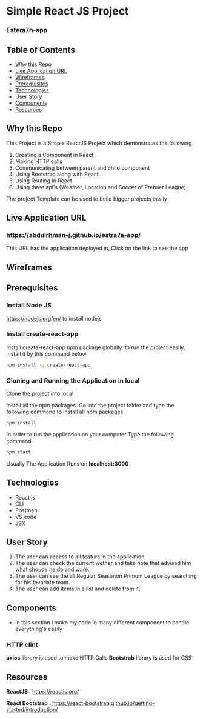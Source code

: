 # Simple React JS Project 
### Estera7h-app

## Table of Contents
* [Why this Repo](#why-this-repo)
* [Live Application URL](#live-application-url)
* [Wireframes](#wireframes)
* [Prerequisites](#prerequisites)
* [Technologies](#technologies)
* [User Story](#user-story)
* [Components](#components)
* [Resources](#resources)

## Why this Repo

This Project is a Simple ReactJS Project which demonstrates the following
1. Creating a Component in React
2. Making HTTP calls
3. Communicating between parent and child component
4. Using Bootstrap along with React
5. Using Routing in React
6. Using three api's (Weather, Location and Soccer of Premier League)

The project Template can be used to build bigger projects easily

## Live Application URL

### https://abdulrhman-j.github.io/estra7a-app/
This URL has the application deployed in,
Click on the link to see the app 

## Wireframes

## Prerequisites

### Install Node JS

 https://nodejs.org/en/ to install nodejs

### Install create-react-app

Install create-react-app npm package globally. to run the project easily, install it by this command below 

```bash
npm install -g create-react-app
```

### Cloning and Running the Application in local

Clone the project into local

Install all the npm packages. Go into the project folder and type the following command to install all npm packages

```bash
npm install
```

In order to run the application on your computer Type the following command

```bash
npm start
```

Usually The Application Runs on **localhost:3000**

## Technologies
* React js
* CLI
* Postman
* VS code
* JSX


## User Story

1. The user can access to all feature in the application.
2. The user can check the current wether and take note that advised him what shoude he do and ware. 
3. The user can see the all Regular Seasonon Primum League by searching for his fevoriate team.
4. The user can add items in a list and delete from it.

## Components
* in this section I make my code in many different component to handle everything's easily


### HTTP clint 

**axios** library is used to make HTTP Calls
**Bootstrab** library is used for CSS 

## Resources

**ReactJS** : https://reactjs.org/ 

**React Bootstrap** : https://react-bootstrap.github.io/getting-started/introduction/
